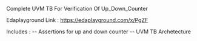 Complete UVM TB For Verification Of Up_Down_Counter

Edaplayground Link : https://edaplayground.com/x/PgZF

Includes : -- Assertions for up and down counter -- UVM TB Archetecture


